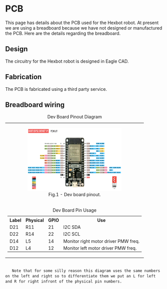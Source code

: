 # PCB

This page has details about the PCB used for the Hexbot robot. At present we are using a breadboard because we have not designed or manufactured the PCB. Here are the details regarding the breadboard.  

## Design

The circuitry for the Hexbot robot is designed in Eagle CAD.

## Fabrication

The PCB is fabricated using a third party service. 

## Breadboard wiring

<table>
   <caption>Dev Board Pinout Diagram</caption>
   <tr>
      <td align ="center"> 
         <figure>
            <img src="/img/pinoutDOIT32devkitv1.png" alt="Dev board pinout" width="300" height="200"><br>
            <figcaption>Fig.1 - Dev board pinout.</figcaption>
         </figure> 
      </td>
   </tr>
   <tr>
      <td align ="left"> 
         <table>
            <caption>Dev Board Pin Usage</caption>
            <tr>
               <th>Label</th>
               <th>Physical</th>
               <th>GPIO</th>
               <th>Use</th>
            </tr>
            <tr>
               <td>D21</td>
               <td>R11</td>
               <td>21</td>
               <td>I2C SDA</td>
            </tr>
            <tr>
               <td>D22</td>
               <td>R14</td>
               <td>22</td>
               <td>I2C SCL</td>
            </tr>
            <tr>
               <td>D14</td>
               <td>L5</td>
               <td>14</td>
               <td>Monitor right motor driver PMW freq.</td>
            </tr>
            <tr>
               <td>D12</td>
               <td>L4</td>
               <td>12</td>
               <td>Monitor left motor driver PMW freq.</td>
            </tr>
         </table>
      </td>
  </tr>  
</table>
<code>
   Note that for some silly reason this diagram uses the same numbers on the left and right so to differentiate them we put an L for left and R for right infront of the physical pin numbers.
</code>